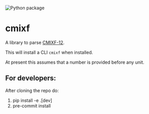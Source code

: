 ![Python package](https://github.com/sensein/cmixf/workflows/Python%20package/badge.svg?branch=master)

# cmixf

A library to parse [CMIXF-12](https://people.csail.mit.edu/jaffer/MIXF/CMIXF-12).

This will install a CLI `cmixf` when installed.

At present this assumes that a number is provided before any unit.

## For developers:

After cloning the repo do:

1. pip install -e .[dev]
2. pre-commit install
